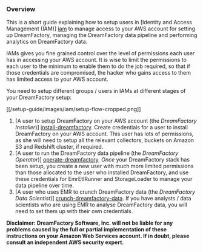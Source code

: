 ### Overview

This is a short guide explaining how to setup users in [Identity and Access Management (IAM)] [iam] to manage access to your AWS account for setting up DreamFactory, managing the DreamFactory data pipeline and performing analytics on DreamFactory data.

IAMs gives you fine grained control over the level of permissions each user has in accessing your AWS account. It is wise to limit the permissions to each user to the minimum to enable them to do the job required, so that if those credentials are compromised, the hacker who gains access to them has limited access to your AWS account.

You need to setup different groups / users in IAMs at different stages of your DreamFactory setup:

[[/setup-guide/images/iam/setup-flow-cropped.png]]

1. [A user to setup DreamFactory on your AWS account (the *DreamFactory Installer*)] [install-dreamfactory]. Create credentials for a user to install DreamFactory on your AWS account. This user has lots of permissions, as she will need to setup all the relevant collectors, buckets on Amazon S3 and Redshift cluster, if required.
2. [A user to run the DreamFactory data pipeline (the *DreamFactory Operator*)] [operate-dreamfactory]. *Once* your DreamFactory stack has been setup, you create a new user with much more limited permissions than those allocated to the user who installed DreamFactory, and use these credentials for EmrEtlRunner and StorageLoader to manage your data pipeline over time.
3. [A user who uses EMR to crunch DreamFactory data (the *DreamFactory Data Scientist*)] [crunch-dreamfactory-data]. If you have analysts / data scientists who are using EMR to analyse DreamFactory data, you will need to set them up with their own credentials.

**Disclaimer: DreamFactory Software, Inc. will not be liable for any problems caused by the full or partial implementation of these instructions on your Amazon Web Services account. If in doubt, please consult an independent AWS security expert.**

[iam]: http://aws.amazon.com/iam/
[install-DreamFactory]: Setup-IAM-permissions-for-users-installing-DreamFactory
[operate-dreamfactory]: Setup-IAM-permissions-for-operating-DreamFactory
[crunch-dreamfactory-data]:  Setup-IAM-permissions-for-a-data-analyst-using-EMR

